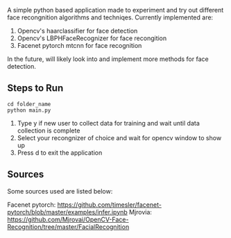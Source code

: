 A simple python based application made to experiment and try out different face recongnition algorithms and techniqes. Currently implemented are:

1. Opencv's haarclassifier for face detection
2. Opencv's LBPHFaceRecognizer for face recongition
3. Facenet pytorch mtcnn for face recognition

In the future, will likely look into and implement more methods for face detection.

## Steps to Run

```
cd folder_name
python main.py
```

1. Type y if new user to collect data for training and wait until data collection is complete
2. Select your recongnizer of choice and wait for opencv window to show up
3. Press d to exit the application

## Sources

Some sources used are listed below:

Facenet pytorch: https://github.com/timesler/facenet-pytorch/blob/master/examples/infer.ipynb
Mjrovia: https://github.com/Mjrovai/OpenCV-Face-Recognition/tree/master/FacialRecognition

